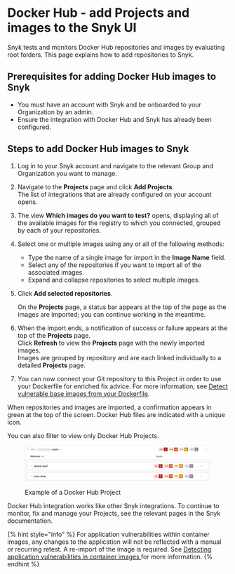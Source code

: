 # Docker Hub - add Projects and images to the Snyk UI

Snyk tests and monitors Docker Hub repositories and images by evaluating root folders. This page explains how to add repositories to Snyk.

## **Prerequisites for adding Docker Hub images to Snyk**

* You must have an account with Snyk and be onboarded to your Organization by an admin.
* Ensure the integration with Docker Hub and Snyk has already been configured.

## **Steps to add Docker Hub images to Snyk**

1. Log in to your Snyk account and navigate to the relevant Group and Organization you want to manage.
2. Navigate to the **Projects** page and click **Add Projects**.\
   The list of integrations that are already configured on your account opens.
3. The view **Which images do you want to test?** opens, displaying all of the available images for the registry to which you connected, grouped by each of your repositories.
4. Select one or multiple images using any or all of the following methods:
   * Type the name of a single image for import in the **Image Name** field.
   * Select any of the repositories if you want to import all of the associated images.
   * Expand and collapse repositories to select multiple images.
5.  Click **Add selected repositories**.

    On the **Projects** page, a status bar appears at the top of the page as the images are imported; you can continue working in the meantime.
6. When the import ends, a notification of success or failure appears at the top of the **Projects** page.\
   Click **Refresh** to view the **Projects** page with the newly imported images.\
   Images are grouped by repository and are each linked individually to a detailed **Projects** page.
7. You can now connect your Git repository to this Project in order to use your Dockerfile for enriched fix advice. For more information, see [Detect vulnerable base images from your Dockerfile](../../scan-your-dockerfile/detect-vulnerable-base-images-from-your-dockerfile.md).

When repositories and images are imported, a confirmation appears in green at the top of the screen. Docker Hub files are indicated with a unique icon.

You can also filter to view only Docker Hub Projects.

<figure><img src="../../../../.gitbook/assets/projects_docker_hub_project.png" alt=""><figcaption><p>Example of a Docker Hub Project</p></figcaption></figure>

Docker Hub integration works like other Snyk integrations. To continue to monitor, fix and manage your Projects, see the relevant pages in the Snyk documentation.

{% hint style="info" %}
For application vulnerabilities within container images, any changes to the application will not be reflected with a manual or recurring retest. A re-import of the image is required. See [Detecting application vulnerabilities in container images ](../../use-snyk-container/detect-application-vulnerabilities-in-container-images.md)for more information.
{% endhint %}
